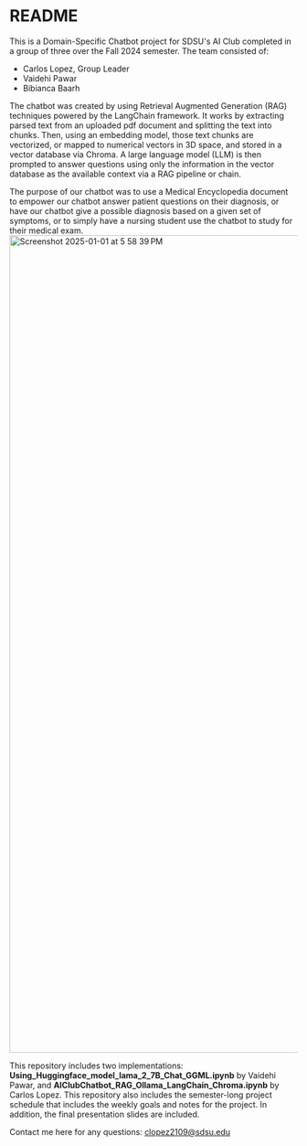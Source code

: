 # README

This is a Domain-Specific Chatbot project for SDSU's AI Club completed in a group of three over the Fall 2024 semester. 
The team consisted of:
- Carlos Lopez, Group Leader
- Vaidehi Pawar
- Bibianca Baarh

The chatbot was created by using Retrieval Augmented Generation (RAG) techniques powered by the LangChain framework. It works
by extracting parsed text from an uploaded pdf document and splitting the text into chunks. Then, using an embedding model,
those text chunks are vectorized, or mapped to numerical vectors in 3D space, and stored in a vector database via Chroma.
A large language model (LLM) is then prompted to answer questions using only the information in the vector database as the 
available context via a RAG pipeline or chain. 

The purpose of our chatbot was to use a Medical Encyclopedia document to empower our chatbot answer patient questions on 
their diagnosis, or have our chatbot give a possible diagnosis based on a given set of symptoms, or to simply have a 
nursing student use the chatbot to study for their medical exam.
<img width="1430" alt="Screenshot 2025-01-01 at 5 58 39 PM" src="https://github.com/user-attachments/assets/da00b390-2a37-45b3-8e18-c8be5339220f" />


This repository includes two implementations: **Using_Huggingface_model_lama_2_7B_Chat_GGML.ipynb** by Vaidehi Pawar,
and **AIClubChatbot_RAG_Ollama_LangChain_Chroma.ipynb** by Carlos Lopez. This repository also includes the semester-long
project schedule that includes the weekly goals and notes for the project. In addition, the final presentation slides are included.

Contact me here for any questions: clopez2109@sdsu.edu
